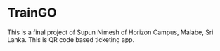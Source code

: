 # TrainGO
This is a final project of Supun Nimesh of Horizon Campus, Malabe, Sri Lanka. This is QR code based ticketing app.
